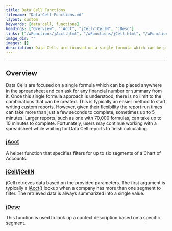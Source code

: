```yaml
---
title: Data Cell Functions
filename: "Data-Cell-Functions.md"
layout: custom
keywords: [data cell, functions]
headings: ["Overview", "jAcct", "jCell/jCellN", "jDesc"]
links: ["/wFunctions/jAcct.html", "/wFunctions/jCell.html", "/wFunctions/jAcct.html", "/wFunctions/jDesc.html"]
image_dir: ""
images: []
description: Data Cells are focused on a single formula which can be placed anywhere in the spreadsheet and can ask for any financial number or summary from it. Once this single formula approach is understood, there is no limit to the combinations that can be created.
---
```

* * *

## Overview

Data Cells are focused on a single formula which can be placed anywhere in the spreadsheet and can ask for any financial number or summary from it. Once this single formula approach is understood, there is no limit to the combinations that can be created. This is typically an easier method to start writing custom reports. However, given their flexibility the report run times can take more than just a few seconds to complete, sometimes up to 5 minutes. Larger reports, such as one with 70,000 formulas, can take up to 10 minutes to complete. Fortunately, users may continue working with a spreadsheet while waiting for Data Cell reports to finish calculating.

### [jAcct](/wFunctions/jAcct.html)

A helper function that specifies filters for up to six segments of a Chart of Accounts.

### [jCell/jCellN](/wFunctions/jCell.html)

jCell retrieves data based on the provided parameters. The first argument is typically a [jAcct()](/wFunctions/jAcct.html) lookup when a company has more than one segment to filter. The retrieved data is always summarized into a single value. 

### [jDesc](/wFunctions/jDesc.html)

This function is used to look up a context description based on a specific segment. 
